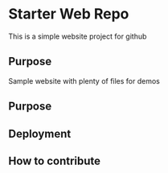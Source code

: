# Starter Web Repo

This is a simple website project for github

## Purpose

Sample website with plenty of files for demos

## Purpose

## Deployment

## How to contribute
